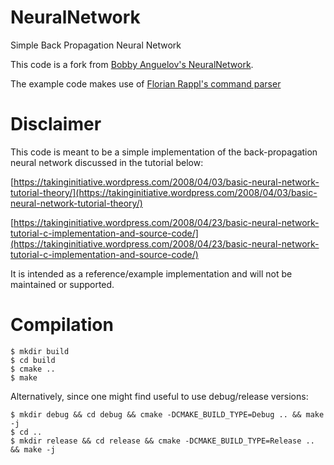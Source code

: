 # NeuralNetwork
Simple Back Propagation Neural Network

This code is a fork from [Bobby Anguelov's NeuralNetwork](https://github.com/BobbyAnguelov/NeuralNetwork).

The example code makes use of [Florian Rappl's command parser](https://github.com/FlorianRappl/CmdParser )

# Disclaimer
This code is meant to be a simple implementation of the back-propagation neural network discussed in the tutorial below:

[https://takinginitiative.wordpress.com/2008/04/03/basic-neural-network-tutorial-theory/](https://takinginitiative.wordpress.com/2008/04/03/basic-neural-network-tutorial-theory/)

[https://takinginitiative.wordpress.com/2008/04/23/basic-neural-network-tutorial-c-implementation-and-source-code/](https://takinginitiative.wordpress.com/2008/04/23/basic-neural-network-tutorial-c-implementation-and-source-code/)

It is intended as a reference/example implementation and will not be maintained or supported.


# Compilation
```
$ mkdir build
$ cd build
$ cmake ..
$ make
```

Alternatively, since one might find useful to use debug/release versions:
```
$ mkdir debug && cd debug && cmake -DCMAKE_BUILD_TYPE=Debug .. && make -j
$ cd ..
$ mkdir release && cd release && cmake -DCMAKE_BUILD_TYPE=Release .. && make -j
```


